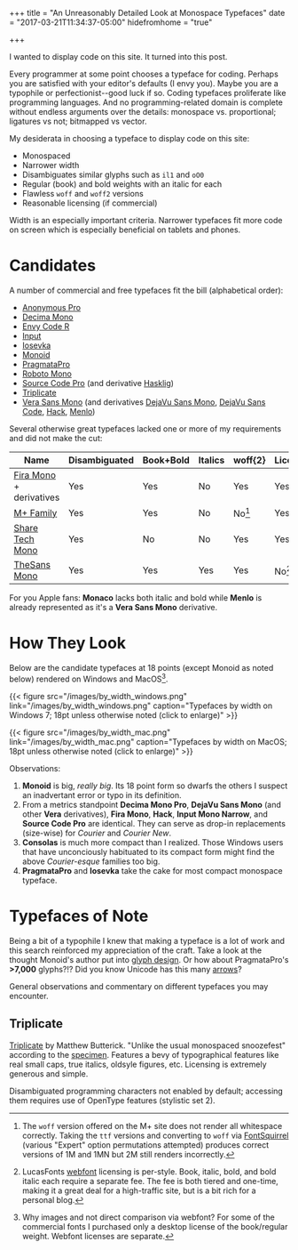 +++
title = "An Unreasonably Detailed Look at Monospace Typefaces"
date = "2017-03-21T11:34:37-05:00"
hidefromhome = "true"

+++

I wanted to display code on this site. It turned into this post.

Every programmer at some point chooses a typeface for coding. Perhaps you
are satisfied with your editor's defaults (I envy you). Maybe you are 
a typophile or perfectionist--good luck if so. Coding typefaces proliferate like 
programming languages. And no programming-related domain is complete without endless 
arguments over the details: monospace vs. proportional; ligatures vs not; bitmapped vs vector.

My desiderata in choosing a typeface to display code on this site:

* Monospaced
* Narrower width 
* Disambiguates similar glyphs such as `il1` and `oO0`
* Regular (book) and bold weights with an italic for each
* Flawless `woff` and `woff2` versions
* Reasonable licensing (if commercial)

Width is an especially important criteria. Narrower typefaces fit more code 
on screen which is especially beneficial on tablets and phones.

# Candidates

A number of commercial and free typefaces fit the bill (alphabetical order):

* [Anonymous Pro](http://www.marksimonson.com/fonts/view/anonymous-pro)
* [Decima Mono](https://www.myfonts.com/fonts/tipografiaramis/decima-mono/)
* [Envy Code R](https://damieng.com/blog/2008/05/26/envy-code-r-preview-7-coding-font-released)
* [Input](http://input.fontbureau.com/)
* [Iosevka](https://be5invis.github.io/Iosevka/)
* [Monoid](http://larsenwork.com/monoid/)
* [PragmataPro](https://www.fsd.it/shop/fonts/pragmatapro/)
* [Roboto Mono](https://fonts.google.com/specimen/Roboto+Mono)
* [Source Code Pro](http://adobe-fonts.github.io/source-code-pro/) (and derivative [Hasklig](https://github.com/i-tu/Hasklig))
* [Triplicate](http://practicaltypography.com/triplicate.html) 
* [Vera Sans Mono](https://www.gnome.org/fonts/) (and derivatives [DejaVu Sans Mono](https://dejavu-fonts.github.io/), [DejaVu Sans Code](https://github.com/SSNikolaevich/DejaVuSansCode), [Hack](http://sourcefoundry.org/hack/), [Menlo](https://en.wikipedia.org/wiki/Menlo_(typeface)))

Several otherwise great typefaces lacked one or more of my requirements and did not make the cut:

| Name | Disambiguated | Book+Bold | Italics |  woff{2} | Licensing |
|---|---|---|---|---|---|
| [Fira Mono](https://mozilla.github.io/Fira/) + derivatives | Yes | Yes | No |  Yes | Yes |
| [M+ Family](https://mplus-fonts.osdn.jp/) | Yes | Yes | No |  No[^2] | Yes |
| [Share Tech Mono](https://fonts.google.com/specimen/Share+Tech+Mono) | Yes | No | No |  Yes | Yes |
| [TheSans Mono](http://www.lucasfonts.com/fonts/thesansmono/) | Yes | Yes | Yes |  Yes | No[^3] |

For you Apple fans: **Monaco** lacks both italic and bold while **Menlo** is already represented as it's a **Vera Sans Mono** derivative.

[^2]: The `woff` version offered on the M+ site does not render all whitespace correctly. Taking the `ttf` versions and converting to `woff` via [FontSquirrel](https://www.fontsquirrel.com/tools/webfont-generator) (various "Expert" option permutations attempted) produces correct versions of 1M and 1MN but 2M still renders incorrectly. 

[^3]: LucasFonts [webfont](http://www.lucasfonts.com/webfonts/) licensing is per-style. Book, italic, bold, and bold italic each require a separate fee. The fee is both tiered and one-time, making it a great deal for a high-traffic site, but is a bit rich for a personal blog.

# How They Look

Below are the candidate typefaces at 18 points (except Monoid as noted below) rendered on Windows and MacOS[^4].

[^4]: Why images and not direct comparison via webfont? For some of the commercial fonts I purchased only a desktop license of the book/regular weight. Webfont licenses are separate. 

{{< figure src="/images/by_width_windows.png" link="/images/by_width_windows.png" caption="Typefaces by width on Windows 7; 18pt unless otherwise noted (click to enlarge)" >}}

{{< figure src="/images/by_width_mac.png" link="/images/by_width_mac.png" caption="Typefaces by width on MacOS; 18pt unless otherwise noted (click to enlarge)" >}}

Observations:

1. **Monoid** is big, *really big*. Its 18 point form so dwarfs the others I suspect an inadvertant error or typo in its definition.
2. From a metrics standpoint **Decima Mono Pro**, **DejaVu Sans Mono** (and other **Vera** derivatives), **Fira Mono**, **Hack**, **Input Mono Narrow**, and **Source Code Pro** are identical. They can serve as drop-in replacements (size-wise) for *Courier* and *Courier New*.
3. **Consolas** is much more compact than I realized. Those Windows users that have unconciously habituated to its compact form might find the above *Courier-esque* families too big.
4. **PragmataPro** and **Iosevka** take the cake for most compact monospace typeface.

# Typefaces of Note

Being a bit of a typophile I knew that making a typeface is a lot of work and this search 
reinforced my appreciation of the craft. Take a look at the thought Monoid's author put into [glyph design](https://medium.com/larsenwork-andreas-larsen/distinguishable-glyphs-in-coding-fonts-d74f5f0969ed#.o8u4qjh0m). Or how about PragmataPro's **>7,000** glyphs?!? Did you know Unicode has this many [arrows](https://github.com/fabrizioschiavi/arrow-finder)?

General observations and commentary on different typefaces you may encounter.

## Triplicate

[Triplicate](http://practicaltypography.com/triplicate.html) by Matthew Butterick. "Unlike the usual monospaced snoozefest"
according to the [specimen](http://typo.la/trts). Features a bevy of typographical features like 
real small caps, true italics, oldsyle figures, etc. Licensing is extremely generous and simple.

Disambiguated programming characters not enabled by default; accessing them requires use of OpenType features (stylistic set 2).
